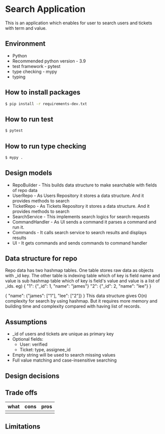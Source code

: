 # Search Application
This is an application which enables for user to search users and tickets with term and value.


## Environment
* Python
* Recommended python version - 3.9
* test framework - pytest
* type checking - mypy
* typing

## How to install packages

```bash
$ pip install -r requirements-dev.txt
```

## How to run test

```bash
$ pytest
```

## How to run type checking

```bash
$ mypy .
```

## Design models
* RepoBuilder - This builds data structure to make searchable with fields of repo data
* UserRepo - As Users Repository it stores a data structure. And it provides methods to search
* TicketRepo - As Tickets Repository it stores a data structure. And it provides methods to search
* SearchService - This implements search logics for search requests
* CommandHandler - As UI sends a command it parses a command and run it.
* Commands - It calls search service to search results and displays results
* UI - It gets commands and sends commands to command handler

## Data structure for repo
Repo data has two hashmap tables. One table stores raw data as objects with _id key. The other table is indexing table which of key is field name and value is sub hashmap table which of key is field's value and value is a list of _ids.
eg)
{
    "1": {"_id": 1, "name": "james"}
    "2": {"_id": 2, "name": "lee"}
}

{
    "name": {"james": ["1"], "lee": ["2"]}
}
This data structure gives O(n) complexity for search by using hashmap. But it requires more memory and building time and complexity compared with having list of records.


## Assumptions
* _id of users and tickets are unique as primary key
* Optional fields:
    * User: verified
    * Ticket: type, assignee_id
* Empty string will be used to search missing values
* Full value matching and case-insensitive searching


## Design decisions



## Trade offs
| what | cons | pros |
|---|---|---|
||||


## Limitations
